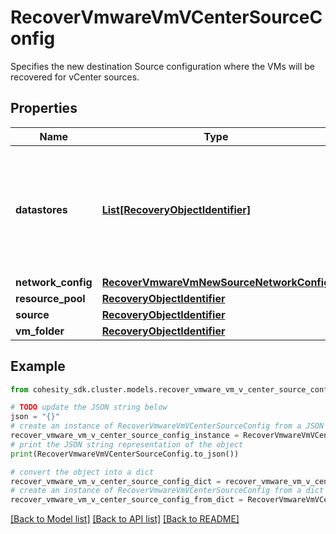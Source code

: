 # RecoverVmwareVmVCenterSourceConfig

Specifies the new destination Source configuration where the VMs will be recovered for vCenter sources.

## Properties

Name | Type | Description | Notes
------------ | ------------- | ------------- | -------------
**datastores** | [**List[RecoveryObjectIdentifier]**](RecoveryObjectIdentifier.md) | Specifies the datastore objects where the object&#39;s files should be recovered to. | 
**network_config** | [**RecoverVmwareVmNewSourceNetworkConfig**](RecoverVmwareVmNewSourceNetworkConfig.md) |  | [optional] 
**resource_pool** | [**RecoveryObjectIdentifier**](RecoveryObjectIdentifier.md) |  | 
**source** | [**RecoveryObjectIdentifier**](RecoveryObjectIdentifier.md) |  | 
**vm_folder** | [**RecoveryObjectIdentifier**](RecoveryObjectIdentifier.md) |  | [optional] 

## Example

```python
from cohesity_sdk.cluster.models.recover_vmware_vm_v_center_source_config import RecoverVmwareVmVCenterSourceConfig

# TODO update the JSON string below
json = "{}"
# create an instance of RecoverVmwareVmVCenterSourceConfig from a JSON string
recover_vmware_vm_v_center_source_config_instance = RecoverVmwareVmVCenterSourceConfig.from_json(json)
# print the JSON string representation of the object
print(RecoverVmwareVmVCenterSourceConfig.to_json())

# convert the object into a dict
recover_vmware_vm_v_center_source_config_dict = recover_vmware_vm_v_center_source_config_instance.to_dict()
# create an instance of RecoverVmwareVmVCenterSourceConfig from a dict
recover_vmware_vm_v_center_source_config_from_dict = RecoverVmwareVmVCenterSourceConfig.from_dict(recover_vmware_vm_v_center_source_config_dict)
```
[[Back to Model list]](../README.md#documentation-for-models) [[Back to API list]](../README.md#documentation-for-api-endpoints) [[Back to README]](../README.md)


